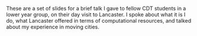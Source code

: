 These are a set of slides for a brief talk I gave to fellow CDT students in a
lower year group, on their day visit to Lancaster. I spoke about what it is I
do, what Lancaster offered in terms of computational resources, and talked
about my experience in moving cities.
